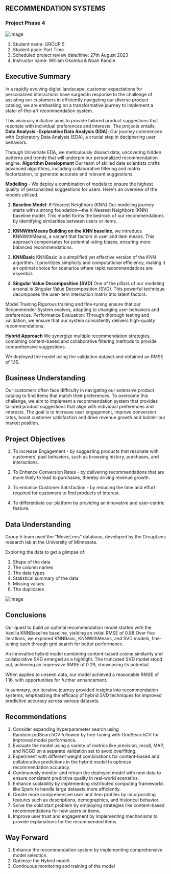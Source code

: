 ## RECOMMENDATION SYSTEMS

### Project Phase 4
![image](https://github.com/MbuguaKanai/Phase-4-Project-GROUP-5/assets/128227310/bf38a9e6-f776-4e44-8a8b-61461e1c6db2)

1. Student name: GROUP 5
2. Student pace: Part Time
3. Scheduled project review date/time: 27th August 2023
4. Instructor name: William Okomba & Noah Kandie

## Executive Summary

In a rapidly evolving digital landscape, customer expectations for personalized interactions have surged.In response to the challenge of assisting our customers in efficiently navigating our diverse product catalog, we are embarking on a transformative journey to implement a state-of-the-art recommendation system. 

This visionary initiative aims to provide tailored product suggestions that resonate with individual preferences and interests. The projects entails; **Data Analysis -Explorative Data Analysis (EDA)**: Our journey commences with Exploratory Data Analysis (EDA), a crucial step in deciphering user behaviors. 

Through Univariate EDA, we meticulously dissect data, uncovering hidden patterns and trends that will underpin our personalized recommendation engine. **Algorithm Development** Our team of skilled data scientists crafts advanced algorithms, including collaborative filtering and matrix factorization, to generate accurate and relevant suggestions.

**Modelling** - We deploy a combination of models to ensure the highest quality of personalized suggestions for users. Here's an overview of the models utilized.

1. **Baseline Model**: K-Nearest Neighbors (KNN) Our modeling journey starts with a strong foundation—the K-Nearest Neighbors (KNN) baseline model. This model forms the bedrock of our recommendations by identifying similarities between users or items.

2. **KNNWithMeans Building on the KNN baseline**, we introduce KNNWithMeans, a variant that factors in user and item means. This approach compensates for potential rating biases, ensuring more balanced recommendations.

3. **KNNBasic** KNNBasic is a simplified yet effective version of the KNN algorithm. It prioritizes simplicity and computational efficiency, making it an optimal choice for scenarios where rapid recommendations are essential.

4. **Singular Value Decomposition (SVD)** One of the pillars of our modeling arsenal is Singular Value Decomposition (SVD). This powerful technique decomposes the user-item interaction matrix into latent factors.

Model Training Rigorous training and fine-tuning ensure that our Recommender System evolves, adapting to changing user behaviors and preferences. Performance Evaluation: Through thorough testing and validation, we ensure that our system consistently delivers high-quality recommendations.

**Hybrid Approach** We synergize multiple recommendation strategies, combining content-based and collaborative filtering methods to provide comprehensive suggestions.

We deployed the model using the validation dataset and obtained an RMSE of 1.16.

## Business Understanding

Our customers often face difficulty in navigating our extensive product catalog to find items that match their preferences. To overcome this challenge, we aim to implement a recommendation system that provides tailored product suggestions that align with individual preferences and interests. The goal is to increase user engagement, improve conversion rates, boost customer satisfaction and drive revenue growth and bolster our market position.

## Project Objectives
1. To increase Engagement - by suggesting products that resonate with customers' past behaviors, such as browsing history, purchases, and interactions.

2. To Enhance Conversion Rates - by delivering recommendations that are more likely to lead to purchases, thereby driving revenue growth.

3. To enhance Customer Satisfaction - by reducing the time and effort required for customers to find products of interest.

4. To differentiate our platform by providing an innovative and user-centric feature.
   
## Data Understanding

Group 5 team used the “MovieLens” database, developed by the GroupLens research lab at the University of Minnesota.

Exploring the data to get a glimpse of:

1. Shape of the data
2. The column names
3. The data types
4. Statistical summary of the data
5. Missing values
6. The duplicates

![image](https://github.com/AkelleWaguma/Project_Phase4_RecommendationSystems_Group5/assets/134859044/cc729be4-272c-4bda-a885-d617ddf063b4)

## Conclusions

Our quest to build an optimal recommendation model started with the Vanilla KNNBaseline baseline, yielding an initial RMSE of 0.88 Over five iterations, we explored KNNBasic, KNNWithMeans, and SVD models, fine-tuning each through grid search for better performance.

An innovative hybrid model combining content-based cosine similarity and collaborative SVD emerged as a highlight. The truncated SVD model stood out, achieving an impressive RMSE of 0.29, showcasing its potential.

When applied to unseen data, our model achieved a reasonable RMSE of 1.16, with opportunities for further enhancement.

In summary, our iterative journey provided insights into recommendation systems, emphasizing the efficacy of hybrid SVD techniques for improved predictive accuracy across various datasets.

## Recommendations

1. Consider expanding hyperparameter search using RandomizedSearchCV followed by fine-tuning with GridSearchCV for improved model performance.
2. Evaluate the model using a variety of metrics like precision, recall, MAP, and NCGD on a separate validation set to avoid overfitting.
3. Experiment with different weight combinations for content-based and collaborative predictions in the hybrid model to optimize recommendation accuracy.
4. Continuously monitor and retrain the deployed model with new data to ensure consistent predictive quality in real-world scenarios.
5. Enhance scalability by implementing distributed computing frameworks like Spark to handle large datasets more efficiently.
6. Create more comprehensive user and item profiles by incorporating features such as descriptions, demographics, and historical behavior.
7. Solve the cold start problem by employing strategies like content-based recommendations for new users or items.
8. Improve user trust and engagement by implementing mechanisms to provide explanations for the recommended items.

## Way Forward

1. Enhance the recommendation system by implementing comprehensive model selection.
2. Optimize the Hybrid model.
3. Continuous monitoring and training of the model

